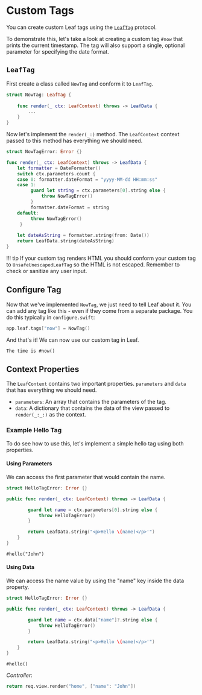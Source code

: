 # Custom Tags

You can create custom Leaf tags using the [`LeafTag`](https://api.vapor.codes/leaf-kit/main/LeafKit/LeafTag) protocol. 

To demonstrate this, let's take a look at creating a custom tag `#now` that prints the current timestamp. The tag will also support a single, optional parameter for specifying the date format.

## `LeafTag`

First create a class called `NowTag` and conform it to `LeafTag`.

```swift
struct NowTag: LeafTag {
    
    func render(_ ctx: LeafContext) throws -> LeafData {
        ...
    }
}
```

Now let's implement the `render(_:)` method. The `LeafContext` context passed to this method has everything we should need.

```swift
struct NowTagError: Error {}

func render(_ ctx: LeafContext) throws -> LeafData {
    let formatter = DateFormatter()
    switch ctx.parameters.count {
    case 0: formatter.dateFormat = "yyyy-MM-dd HH:mm:ss"
    case 1:
	     guard let string = ctx.parameters[0].string else {
	         throw NowTagError()
	     }
	     formatter.dateFormat = string
    default:
	     throw NowTagError()
	 }
    
    let dateAsString = formatter.string(from: Date())
    return LeafData.string(dateAsString)
}
```

!!! tip
	If your custom tag renders HTML you should conform your custom tag to `UnsafeUnescapedLeafTag` so the HTML is not escaped. Remember to check or sanitize any user input.

## Configure Tag

Now that we've implemented `NowTag`, we just need to tell Leaf about it. You can add any tag like this - even if they come from a separate package. You do this typically in `configure.swift`:

```swift
app.leaf.tags["now"] = NowTag()
```

And that's it! We can now use our custom tag in Leaf.

```leaf
The time is #now()
```

## Context Properties

The `LeafContext` contains two important properties. `parameters` and `data` that has everything we should need.

- `parameters`: An array that contains the parameters of the tag.
- `data`: A dictionary that contains the data of the view passed to `render(_:_:)` as the context.

### Example Hello Tag

To do see how to use this, let's implement a simple hello tag using both properties.

#### Using Parameters

We can access the first parameter that would contain the name.

```swift
struct HelloTagError: Error {}

public func render(_ ctx: LeafContext) throws -> LeafData {

        guard let name = ctx.parameters[0].string else {
            throw HelloTagError()
        }

        return LeafData.string("<p>Hello \(name)</p>'")
    }
}
```

```leaf
#hello("John")
```

#### Using Data

We can access the name value by using the "name" key inside the data property.

```swift
struct HelloTagError: Error {}

public func render(_ ctx: LeafContext) throws -> LeafData {

        guard let name = ctx.data["name"]?.string else {
            throw HelloTagError()
        }

        return LeafData.string("<p>Hello \(name)</p>'")
    }
}
```

```leaf
#hello()
```

_Controller_:

```swift
return req.view.render("home", ["name": "John"])
```
